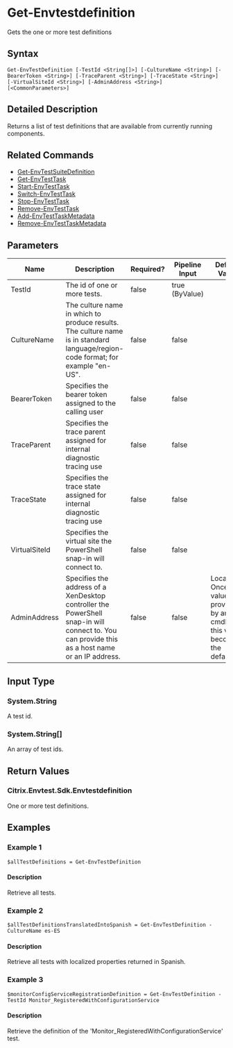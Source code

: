 ﻿
# Get-Envtestdefinition
Gets the one or more test definitions
## Syntax

```
Get-EnvTestDefinition [-TestId <String[]>] [-CultureName <String>] [-BearerToken <String>] [-TraceParent <String>] [-TraceState <String>] [-VirtualSiteId <String>] [-AdminAddress <String>] [<CommonParameters>]
```

## Detailed Description
Returns a list of test definitions that are available from currently running components.


## Related Commands

* [Get-EnvTestSuiteDefinition](../Get-EnvTestSuiteDefinition/)
* [Get-EnvTestTask](../Get-EnvTestTask/)
* [Start-EnvTestTask](../Start-EnvTestTask/)
* [Switch-EnvTestTask](../Switch-EnvTestTask/)
* [Stop-EnvTestTask](../Stop-EnvTestTask/)
* [Remove-EnvTestTask](../Remove-EnvTestTask/)
* [Add-EnvTestTaskMetadata](../Add-EnvTestTaskMetadata/)
* [Remove-EnvTestTaskMetadata](../Remove-EnvTestTaskMetadata/)
## Parameters
| Name   | Description | Required? | Pipeline Input | Default Value |
| --- | --- | --- | --- | --- |
| TestId | The id of one or more tests. | false | true (ByValue) |  |
| CultureName | The culture name in which to produce results. The culture name is in standard language/region-code format; for example "en-US". | false | false |  |
| BearerToken | Specifies the bearer token assigned to the calling user | false | false |  |
| TraceParent | Specifies the trace parent assigned for internal diagnostic tracing use | false | false |  |
| TraceState | Specifies the trace state assigned for internal diagnostic tracing use | false | false |  |
| VirtualSiteId | Specifies the virtual site the PowerShell snap-in will connect to. | false | false |  |
| AdminAddress | Specifies the address of a XenDesktop controller the PowerShell snap-in will connect to. You can provide this as a host name or an IP address. | false | false | Localhost. Once a value is provided by any cmdlet, this value becomes the default. |

## Input Type

### System.String
A test id.
### System.String\[\]
An array of test ids.
## Return Values

### Citrix.Envtest.Sdk.Envtestdefinition
One or more test definitions.
## Examples

### Example 1

```
$allTestDefinitions = Get-EnvTestDefinition
```

#### Description
Retrieve all tests.
### Example 2

```
$allTestDefinitionsTranslatedIntoSpanish = Get-EnvTestDefinition -CultureName es-ES
```

#### Description
Retrieve all tests with localized properties returned in Spanish.
### Example 3

```
$monitorConfigServiceRegistrationDefinition = Get-EnvTestDefinition -TestId Monitor_RegisteredWithConfigurationService
```

#### Description
Retrieve the definition of the 'Monitor\_RegisteredWithConfigurationService' test.

